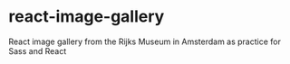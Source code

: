 # react-image-gallery

React image gallery from the Rijks Museum in Amsterdam as practice for Sass and React
